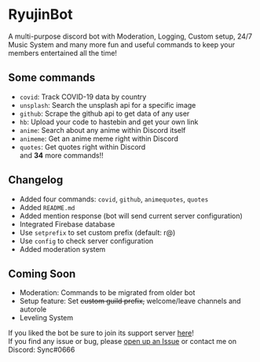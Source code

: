 # RyujinBot

A multi-purpose discord bot with Moderation, Logging, Custom setup, 24/7 Music System and many more fun and useful commands to keep your members entertained all the time!

## Some commands

- `covid`: Track COVID-19 data by country
- `unsplash`: Search the unsplash api for a specific image
- `github`: Scrape the github api to get data of any user
- `hb`: Upload your code to hastebin and get your own link
- `anime`: Search about any anime within Discord itself
- `animeme`: Get an anime meme right within Discord
- `quotes`: Get quotes right within Discord
</br>and **34** more commands!!

## Changelog

- Added four commands: `covid`, `github`, `animequotes`, `quotes`
- Added `README.md`
- Added mention response (bot will send current server configuration)
- Integrated Firebase database
- Use `setprefix` to set custom prefix (default: r@)
- Use `config` to check server configuration
- Added moderation system

## Coming Soon

- Moderation: Commands to be migrated from older bot
- Setup feature: Set ~~custom guild prefix,~~ welcome/leave channels and autorole
- Leveling System

If you liked the bot be sure to join its support server [here](https://discord.gg/btKWdJ7)!</br>
If you find any issue or bug, please [open up an Issue](https://github.com/Sync-Codes/RyujinBot/issues/new) or contact me on Discord: Sync#0666
